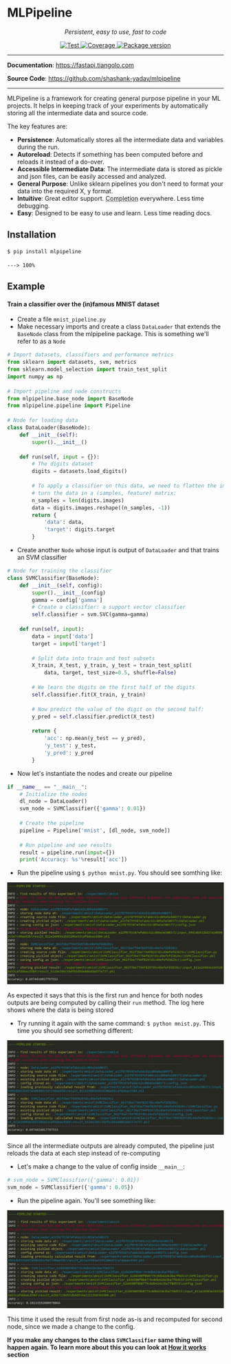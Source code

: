 # MLPipeline

<p align="center">
    <em>Persistent, easy to use, fast to code
</em>
</p>
<p align="center">
<a href="https://github.com/tiangolo/fastapi/actions?query=workflow%3ATest" target="_blank">
    <img src="https://github.com/tiangolo/fastapi/workflows/Test/badge.svg" alt="Test">
</a>
<a href="https://codecov.io/gh/tiangolo/fastapi" target="_blank">
    <img src="https://img.shields.io/codecov/c/github/tiangolo/fastapi?color=%2334D058" alt="Coverage">
</a>
<a href="https://pypi.org/project/fastapi" target="_blank">
    <img src="https://img.shields.io/pypi/v/fastapi?color=%2334D058&label=pypi%20package" alt="Package version">
</a>
</p>

---

**Documentation**: <a href="https://fastapi.tiangolo.com" target="_blank">https://fastapi.tiangolo.com</a>

**Source Code**: <a href="https://github.com/shashank-yadav/mlpipeline" target="_blank">https://github.com/shashank-yadav/mlpipeline</a>

---

MLPipeline is a framework for creating general purpose pipeline in your ML projects. It helps in keeping track of your experiments by automatically storing all the intermediate data and source code. 

The key features are:

* **Persistence**: Automatically stores all the intermediate data and variables during the run.
* **Autoreload**: Detects if something has been computed before and reloads it instead of a do-over.
* **Accessible Intermediate Data**: The intermediate data is stored as pickle and json files, can be easily accessed and analyzed.
* **General Purpose**: Unlike sklearn pipelines you don't need to format your data into the required X, y format.
* **Intuitive**: Great editor support. <abbr title="also known as auto-complete, autocompletion, IntelliSense">Completion</abbr> everywhere. Less time debugging.
* **Easy**: Designed to be easy to use and learn. Less time reading docs.

## Installation

<div class="termy">

```console
$ pip install mlpipeline

---> 100%
```

</div>

## Example

#### Train a classifier over the (in)famous MNIST dataset

* Create a file `mnist_pipeline.py`
* Make necessary imports and create a class `DataLoader` that extends the `BaseNode` class from the mlpipeline package. This is something we'll refer to as a `Node`

```Python
# Import datasets, classifiers and performance metrics
from sklearn import datasets, svm, metrics
from sklearn.model_selection import train_test_split
import numpy as np

# Import pipeline and node constructs
from mlpipeline.base_node import BaseNode
from mlpipeline.pipeline import Pipeline

# Node for loading data
class DataLoader(BaseNode):
    def __init__(self):
        super().__init__()
    
    def run(self, input = {}):
        # The digits dataset
        digits = datasets.load_digits()

        # To apply a classifier on this data, we need to flatten the image, to
        # turn the data in a (samples, feature) matrix:
        n_samples = len(digits.images)
        data = digits.images.reshape((n_samples, -1))
        return {
            'data': data,
            'target': digits.target
        }
```

* Create another `Node` whose input is output of `DataLoader` and that trains an SVM classifier
```Python
# Node for training the classifier
class SVMClassifier(BaseNode):
    def __init__(self, config):
        super().__init__(config)
        gamma = config['gamma']
        # Create a classifier: a support vector classifier
        self.classifier = svm.SVC(gamma=gamma)
    
    def run(self, input):
        data = input['data']
        target = input['target']

        # Split data into train and test subsets
        X_train, X_test, y_train, y_test = train_test_split(
            data, target, test_size=0.5, shuffle=False)

        # We learn the digits on the first half of the digits
        self.classifier.fit(X_train, y_train)

        # Now predict the value of the digit on the second half:
        y_pred = self.classifier.predict(X_test)

        return {
            'acc': np.mean(y_test == y_pred),
            'y_test': y_test,
            'y_pred': y_pred 
        }
```
* Now let's instantiate the nodes and create our pipeline
```Python
if __name__ == "__main__":
    # Initialize the nodes
    dl_node = DataLoader()
    svm_node = SVMClassifier({'gamma': 0.01})
    
    # Create the pipeline
    pipeline = Pipeline('mnist', [dl_node, svm_node])

    # Run pipeline and see results
    result = pipeline.run(input={})
    print('Accuracy: %s'%result['acc'])

```
* Run the pipeline using `$ python mnist.py`. You should see somthing like:


![Screenshot](img/mlpipeline_mnist1.jpg)

As expected it says that this is the first run and hence for both nodes outputs are being computed by calling their `run` method. The log here shows where the data is being stored

* Try running it again with the same command: `$ python mnist.py`. This time you should see something different:


![Screenshot](img/mlpipeline_mnist2.jpg)

Since all the intermediate outputs are already computed, the pipeline just reloads the data at each step instead of re-computing

* Let's make a change to the value of config inside `__main__`:
```Python
# svm_node = SVMClassifier({'gamma': 0.01})
svm_node = SVMClassifier({'gamma': 0.05})
```
* Run the pipeline again. You'll see something like:


![Screenshot](img/mlpipeline_mnist3.jpg)

This time it used the result from first node as-is and recomputed for second node, since we made a change to the config. 

**If you make any changes to the class `SVMClassifier` same thing will happen again. To learn more about this you can look at [How it works](#) section**


